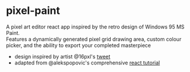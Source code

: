 # pixel-paint

A pixel art editor react app inspired by the retro design of Windows 95 MS Paint. </br>
Features a dynamically generated pixel grid drawing area, custom colour picker, and the ability to export your completed masterpiece

- design inspired by artist @16pxl's [tweet](https://twitter.com/16pxl/status/1557770309184339968?s=20&t=QFozraT938zRCZ5Kdlo2Ng)
- adapted from @alekspopovic's comprehensive [react tutorial](https://aleksandarpopovic.com/How-to-build-a-Pixel-Art-Drawing-App-in-React/) 

<!-- ### scripts

in the project directory, you can run:

- `npm start` to run the app
- `npm run deploy` to deploy the app to github pages -->
